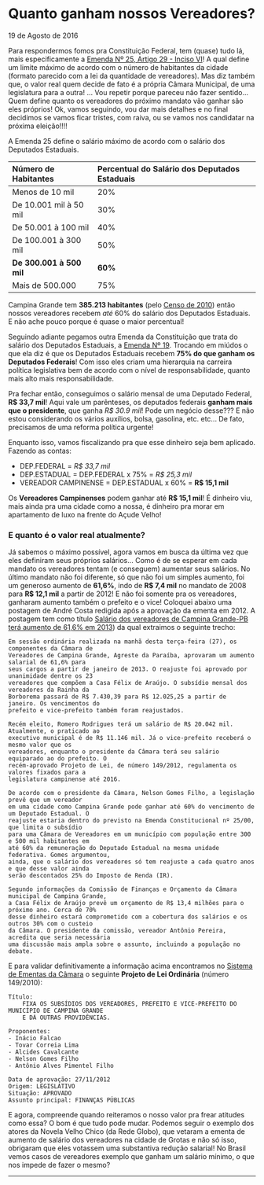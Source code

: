 Quanto ganham nossos Vereadores?
================
19 de Agosto de 2016

Para respondermos fomos pra Constituição Federal, tem (quase) tudo lá, mais especificamente a [Emenda Nº 25, Artigo 29 - Inciso VI](http://www.planalto.gov.br/ccivil_03/Constituicao/Emendas/Emc/emc25.htm)! A qual define um limite máximo de acordo com o número de habitantes da cidade (formato parecido com a lei da quantidade de vereadores). Mas diz também que, o valor real quem decide de fato é a própria Câmara Municipal, de uma legislatura para a outra! ... Vou repetir porque pareceu não fazer sentido... Quem define quanto os vereadores do próximo mandato vão ganhar são eles próprios! Ok, vamos seguindo, vou dar mais detalhes e no final decidimos se vamos ficar tristes, com raiva, ou se vamos nos candidatar na próxima eleição!!!!

A Emenda 25 define o salário máximo de acordo com o salário dos Deputados Estaduais.

| Número de Habitantes     | Percentual do Salário dos Deputados Estaduais |
|:-------------------------|:----------------------------------------------|
| Menos de 10 mil          | 20%                                           |
| De 10.001 mil à 50 mil   | 30%                                           |
| De 50.001 à 100 mil      | 40%                                           |
| De 100.001 à 300 mil     | 50%                                           |
| **De 300.001 à 500 mil** | **60%**                                       |
| Mais de 500.000          | 75%                                           |

Campina Grande tem **385.213 habitantes** (pelo [Censo de 2010](http://www.ibge.gov.br/home/estatistica/populacao/censo2010/)) então nossos vereadores recebem *até* 60% do salário dos Deputados Estaduais. E não ache pouco porque é quase o maior percentual!

Seguindo adiante pegamos outra Emenda da Constituição que trata do salário dos Deputados Estaduais, a [Emenda Nº 19](http://www.planalto.gov.br/ccivil_03/Constituicao/Emendas/Emc/emc19.htm). Trocando em miúdos o que ela diz é que os Deputados Estaduais recebem **75% do que ganham os Deputados Federais**! Com isso eles criam uma hierarquia na carreira política legislativa bem de acordo com o nível de responsabilidade, quanto mais alto mais responsabilidade.

Pra fechar então, conseguimos o salário mensal de uma Deputado Federal, **R$ 33,7 mil**! Aqui vale um parênteses, os deputados federais **ganham mais que o presidente**, que ganha *R$ 30.9 mil*! Pode um negócio desse??? E não estou considerando os vários auxílios, bolsa, gasolina, etc. etc... De fato, precisamos de uma reforma política urgente!

Enquanto isso, vamos fiscalizando pra que esse dinheiro seja bem aplicado. Fazendo as contas:

-   DEP.FEDERAL = *R$ 33,7 mil*
-   DEP.ESTADUAL = DEP.FEDERAL x 75% = *R$ 25,3 mil*
-   VEREADOR CAMPINENSE = DEP.ESTADUAL x 60% = **R$ 15,1 mil**

Os **Vereadores Campinenses** podem ganhar até **R$ 15,1 mil**! É dinheiro viu, mais ainda pra uma cidade como a nossa, é dinheiro pra morar em apartamento de luxo na frente do Açude Velho!

### E quanto é o valor real atualmente?

Já sabemos o máximo possível, agora vamos em busca da última vez que eles definiram seus próprios salários... Como é de se esperar em cada mandato os vereadores tentam (e conseguem) aumentar seus salários. No último mandato não foi diferente, só que não foi um simples aumento, foi um generoso aumento de **61,6%**, indo de **R$ 7,4 mil** no mandato de 2008 para **R$ 12,1 mil** a partir de 2012! E não foi somente pra os vereadores, ganharam aumento também o prefeito e o vice! Coloquei abaixo uma postagem de André Costa redigida após a aprovação da ementa em 2012. A postagem tem como título [Salário dos vereadores de Campina Grande-PB terá aumento de 61,6% em 2013](http://andrecostamp.blogspot.com.br/2012/11/salario-dos-vereadores-de-campina.html)) da qual extraimos o seguinte trecho:

    Em sessão ordinária realizada na manhã desta terça-feira (27), os componentes da Câmara de 
    Vereadores de Campina Grande, Agreste da Paraíba, aprovaram um aumento salarial de 61,6% para 
    seus cargos a partir de janeiro de 2013. O reajuste foi aprovado por unanimidade dentre os 23 
    vereadores que compõem a Casa Félix de Araújo. O subsídio mensal dos vereadores da Rainha da 
    Borborema passará de R$ 7.430,39 para R$ 12.025,25 a partir de janeiro. Os vencimentos do 
    prefeito e vice-prefeito também foram reajustados.

    Recém eleito, Romero Rodrigues terá um salário de R$ 20.042 mil. Atualmente, o praticado ao 
    executivo municipal é de R$ 11.146 mil. Já o vice-prefeito receberá o mesmo valor que os 
    vereadores, enquanto o presidente da Câmara terá seu salário equiparado ao do prefeito. O 
    recém-aprovado Projeto de Lei, de número 149/2012, regulamenta os valores fixados para a 
    legislatura campinense até 2016.

    De acordo com o presidente da Câmara, Nelson Gomes Filho, a legislação prevê que um vereador 
    em uma cidade como Campina Grande pode ganhar até 60% do vencimento de um Deputado Estadual. O 
    reajuste estaria dentro do previsto na Emenda Constitucional nº 25/00, que limita o subsídio 
    para uma Câmara de Vereadores em um município com população entre 300 e 500 mil habitantes em 
    até 60% da remuneração do Deputado Estadual na mesma unidade federativa. Gomes argumentou, 
    ainda, que o salário dos vereadores só tem reajuste a cada quatro anos e que desse valor ainda 
    serão descontados 25% do Imposto de Renda (IR).

    Segundo informações da Comissão de Finanças e Orçamento da Câmara municipal de Campina Grande, 
    a Casa Félix de Araújo prevê um orçamento de R$ 13,4 milhões para o próximo ano. Cerca de 70% 
    desse dinheiro estará comprometido com a cobertura dos salários e os outros 30% com o custeio 
    da Câmara. O presidente da comissão, vereador Antônio Pereira, acredita que seria necessária 
    uma discussão mais ampla sobre o assunto, incluindo a população no debate.

E para validar definitivamente a informação acima encontramos no [Sistema de Ementas da Câmara](http://187.115.174.90:8080/ScanLexWeb/) o seguinte **Projeto de Lei Ordinária** (número 149/2010):

    Título:
        FIXA OS SUBSÍDIOS DOS VEREADORES, PREFEITO E VICE-PREFEITO DO MUNICÍPIO DE CAMPINA GRANDE
        E DÁ OUTRAS PROVIDÊNCIAS.

    Proponentes:
    - Inácio Falcao
    - Tovar Correia Lima
    - Alcides Cavalcante
    - Nelson Gomes Filho
    - Antônio Alves Pimentel Filho

    Data de aprovação: 27/11/2012
    Origem: LEGISLATIVO
    Situação: APROVADO
    Assunto principal: FINANÇAS PÚBLICAS

E agora, compreende quando reiteramos o nosso valor pra frear atitudes como essa? O bom é que tudo pode mudar. Podemos seguir o exemplo dos atores da Novela Velho Chico (da Rede Globo), que vetaram a ementa de aumento de salário dos vereadores na cidade de Grotas e não só isso, obrigaram que eles votassem uma substantiva redução salarial! No Brasil vemos casos de vereadores exemplo que ganham um salário mínimo, o que nos impede de fazer o mesmo?

------------------------------------------------------------------------
